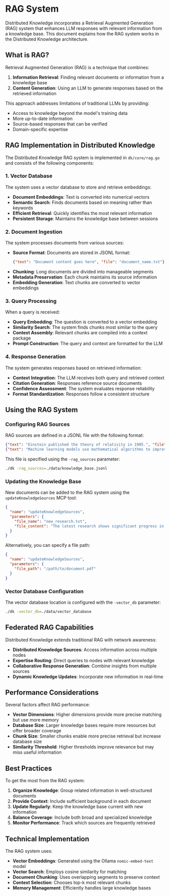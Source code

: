 # RAG System

Distributed Knowledge incorporates a Retrieval Augmented Generation (RAG) system that enhances LLM responses with relevant information from a knowledge base. This document explains how the RAG system works in the Distributed Knowledge architecture.

## What is RAG?

Retrieval Augmented Generation (RAG) is a technique that combines:

1. **Information Retrieval**: Finding relevant documents or information from a knowledge base
2. **Content Generation**: Using an LLM to generate responses based on the retrieved information

This approach addresses limitations of traditional LLMs by providing:
- Access to knowledge beyond the model's training data
- More up-to-date information
- Source-based responses that can be verified
- Domain-specific expertise

## RAG Implementation in Distributed Knowledge

The Distributed Knowledge RAG system is implemented in `dk/core/rag.go` and consists of the following components:

### 1. Vector Database

The system uses a vector database to store and retrieve embeddings:

- **Document Embeddings**: Text is converted into numerical vectors
- **Semantic Search**: Finds documents based on meaning rather than keywords
- **Efficient Retrieval**: Quickly identifies the most relevant information
- **Persistent Storage**: Maintains the knowledge base between sessions

### 2. Document Ingestion

The system processes documents from various sources:

- **Source Format**: Documents are stored in JSONL format:
  ```json
  {"text": "Document content goes here", "file": "document_name.txt"}
  ```
- **Chunking**: Long documents are divided into manageable segments
- **Metadata Preservation**: Each chunk maintains its source information
- **Embedding Generation**: Text chunks are converted to vector embeddings

### 3. Query Processing

When a query is received:

- **Query Embedding**: The question is converted to a vector embedding
- **Similarity Search**: The system finds chunks most similar to the query
- **Context Assembly**: Relevant chunks are compiled into a context package
- **Prompt Construction**: The query and context are formatted for the LLM

### 4. Response Generation

The system generates responses based on retrieved information:

- **Context Integration**: The LLM receives both query and retrieved context
- **Citation Generation**: Responses reference source documents
- **Confidence Assessment**: The system evaluates response reliability
- **Format Standardization**: Responses follow a consistent structure

## Using the RAG System

### Configuring RAG Sources

RAG sources are defined in a JSONL file with the following format:

```json
{"text": "Einstein published the theory of relativity in 1905.", "file": "physics.txt"}
{"text": "Machine learning models use mathematical algorithms to improve through experience.", "file": "ai.txt"}
```

This file is specified using the `-rag_sources` parameter:

```bash
./dk -rag_sources=./data/knowledge_base.jsonl
```

### Updating the Knowledge Base

New documents can be added to the RAG system using the `updateKnowledgeSources` MCP tool:

```json
{
  "name": "updateKnowledgeSources",
  "parameters": {
    "file_name": "new_research.txt",
    "file_content": "The latest research shows significant progress in quantum computing..."
  }
}
```

Alternatively, you can specify a file path:

```json
{
  "name": "updateKnowledgeSources",
  "parameters": {
    "file_path": "/path/to/document.pdf"
  }
}
```

### Vector Database Configuration

The vector database location is configured with the `-vector_db` parameter:

```bash
./dk -vector_db=./data/vector_database
```

## Federated RAG Capabilities

Distributed Knowledge extends traditional RAG with network awareness:

- **Distributed Knowledge Sources**: Access information across multiple nodes
- **Expertise Routing**: Direct queries to nodes with relevant knowledge
- **Collaborative Response Generation**: Combine insights from multiple sources
- **Dynamic Knowledge Updates**: Incorporate new information in real-time

## Performance Considerations

Several factors affect RAG performance:

- **Vector Dimensions**: Higher dimensions provide more precise matching but use more memory
- **Database Size**: Larger knowledge bases require more resources but offer broader coverage
- **Chunk Size**: Smaller chunks enable more precise retrieval but increase database size
- **Similarity Threshold**: Higher thresholds improve relevance but may miss useful information

## Best Practices

To get the most from the RAG system:

1. **Organize Knowledge**: Group related information in well-structured documents
2. **Provide Context**: Include sufficient background in each document
3. **Update Regularly**: Keep the knowledge base current with new information
4. **Balance Coverage**: Include both broad and specialized knowledge
5. **Monitor Performance**: Track which sources are frequently retrieved

## Technical Implementation

The RAG system uses:
- **Vector Embeddings**: Generated using the Ollama `nomic-embed-text` model
- **Vector Search**: Employs cosine similarity for matching
- **Document Chunking**: Uses overlapping segments to preserve context
- **Context Selection**: Chooses top-k most relevant chunks
- **Memory Management**: Efficiently handles large knowledge bases